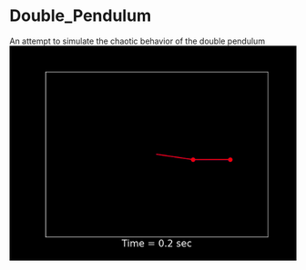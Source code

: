 # Double_Pendulum
An attempt to simulate the chaotic behavior of the double pendulum 
![screen-gif](./30sec.gif)
